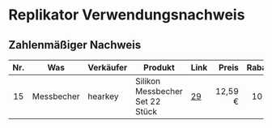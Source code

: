 # Replikator Verwendungsnachweis


## Zahlenmäßiger Nachweis

|  Nr.  | Was                     | Verkäufer         | Produkt                            | Link |      Preis | Rabatt | Rabatt |  bestellt  | geliefert  | Beleg |
| :---: | ----------------------- | ----------------- | ---------------------------------- | ---- | ---------: | -----: | -----: | :--------: | :--------: | ----- |
|  15   | Messbecher              | hearkey           | Silikon Messbecher Set 22 Stück    | [29] |    12,59 € |   10 % | 1,40 € | 31.03.2022 | 01.04.2022 |       |


[19]: https://smile.amazon.de/dp/B00X81MA0Q
[20]: https://smile.amazon.de/dp/B00X81M4FW
[29]: https://smile.amazon.de/dp/B0948HLCNH
